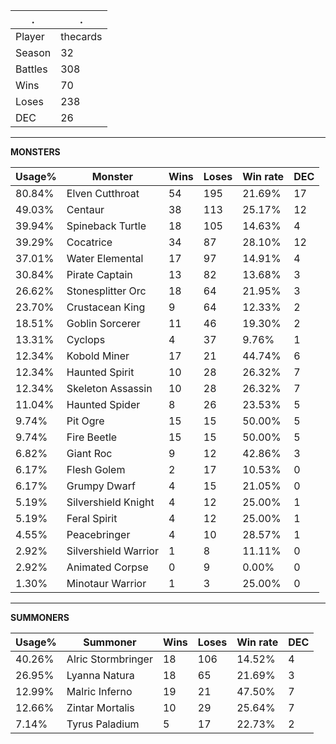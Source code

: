 .|.
|-|-
Player|thecards
Season|32
Battles|308
Wins|70
Loses|238
DEC|26

---
**MONSTERS**

Usage%|Monster|Wins|Loses|Win rate|DEC|
-|-|-|-|-|-|
80.84%|Elven Cutthroat|54|195|21.69%|17|
49.03%|Centaur|38|113|25.17%|12|
39.94%|Spineback Turtle|18|105|14.63%|4|
39.29%|Cocatrice|34|87|28.10%|12|
37.01%|Water Elemental|17|97|14.91%|4|
30.84%|Pirate Captain|13|82|13.68%|3|
26.62%|Stonesplitter Orc|18|64|21.95%|3|
23.70%|Crustacean King|9|64|12.33%|2|
18.51%|Goblin Sorcerer|11|46|19.30%|2|
13.31%|Cyclops|4|37|9.76%|1|
12.34%|Kobold Miner|17|21|44.74%|6|
12.34%|Haunted Spirit|10|28|26.32%|7|
12.34%|Skeleton Assassin|10|28|26.32%|7|
11.04%|Haunted Spider|8|26|23.53%|5|
9.74%|Pit Ogre|15|15|50.00%|5|
9.74%|Fire Beetle|15|15|50.00%|5|
6.82%|Giant Roc|9|12|42.86%|3|
6.17%|Flesh Golem|2|17|10.53%|0|
6.17%|Grumpy Dwarf|4|15|21.05%|0|
5.19%|Silvershield Knight|4|12|25.00%|1|
5.19%|Feral Spirit|4|12|25.00%|1|
4.55%|Peacebringer|4|10|28.57%|1|
2.92%|Silvershield Warrior|1|8|11.11%|0|
2.92%|Animated Corpse|0|9|0.00%|0|
1.30%|Minotaur Warrior|1|3|25.00%|0|

---
**SUMMONERS**

Usage%|Summoner|Wins|Loses|Win rate|DEC|
-|-|-|-|-|-|
40.26%|Alric Stormbringer|18|106|14.52%|4|
26.95%|Lyanna Natura|18|65|21.69%|3|
12.99%|Malric Inferno|19|21|47.50%|7|
12.66%|Zintar Mortalis|10|29|25.64%|7|
7.14%|Tyrus Paladium|5|17|22.73%|2|
